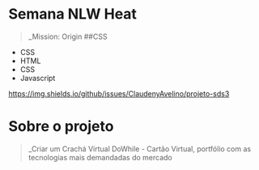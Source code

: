 
# Semana NLW Heat
> _Mission: Origin
##CSS
* CSS
* HTML
* CSS
* Javascript

https://img.shields.io/github/issues/ClaudenyAvelino/projeto-sds3


# Sobre o projeto

> _Criar um Crachá Virtual DoWhile - Cartão Virtual, portfólio com as tecnologias mais demandadas do mercado

